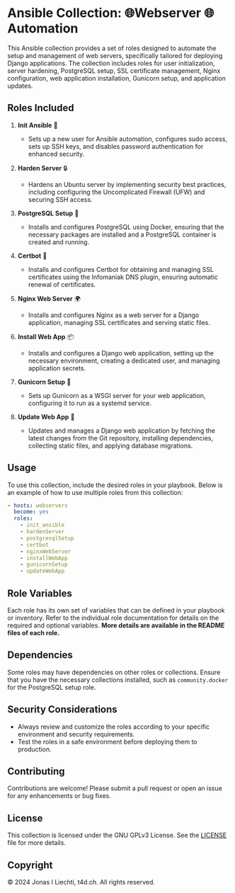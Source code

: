 # Ansible Collection: 🌐Webserver 🌐Automation

This Ansible collection provides a set of roles designed to automate the setup and management of web servers, specifically tailored for deploying Django applications.
The collection includes roles for user initialization, server hardening, PostgreSQL setup, SSL certificate management, Nginx configuration, web application installation, Gunicorn setup, and application updates.

## Roles Included

1. **Init Ansible** 👤
   - Sets up a new user for Ansible automation, configures sudo access, sets up SSH keys, and disables password authentication for enhanced security.

2. **Harden Server** 🔒
   - Hardens an Ubuntu server by implementing security best practices, including configuring the Uncomplicated Firewall (UFW) and securing SSH access.

3. **PostgreSQL Setup** 🐘
   - Installs and configures PostgreSQL using Docker, ensuring that the necessary packages are installed and a PostgreSQL container is created and running.

4. **Certbot** 🔑
   - Installs and configures Certbot for obtaining and managing SSL certificates using the Infomaniak DNS plugin, ensuring automatic renewal of certificates.

5. **Nginx Web Server** 🌍
   - Installs and configures Nginx as a web server for a Django application, managing SSL certificates and serving static files.

6. **Install Web App** 📦
   - Installs and configures a Django web application, setting up the necessary environment, creating a dedicated user, and managing application secrets.

7. **Gunicorn Setup** 🚀
   - Sets up Gunicorn as a WSGI server for your web application, configuring it to run as a systemd service.

8. **Update Web App** 🔄
   - Updates and manages a Django web application by fetching the latest changes from the Git repository, installing dependencies, collecting static files, and applying database migrations.

## Usage

To use this collection, include the desired roles in your playbook. Below is an example of how to use multiple roles from this collection:

```yaml
- hosts: webservers
  become: yes
  roles:
    - init_ansible
    - hardenServer
    - postgresqlSetup
    - certbot
    - nginxWebServer
    - installWebApp
    - gunicornSetup
    - updateWebApp
```

## Role Variables

Each role has its own set of variables that can be defined in your playbook or inventory.
Refer to the individual role documentation for details on the required and optional variables.
**More details are available in the README files of each role.**

## Dependencies

Some roles may have dependencies on other roles or collections.
Ensure that you have the necessary collections installed, such as `community.docker` for the PostgreSQL setup role.

## Security Considerations

- Always review and customize the roles according to your specific environment and security requirements.
- Test the roles in a safe environment before deploying them to production.

## Contributing

Contributions are welcome! Please submit a pull request or open an issue for any enhancements or bug fixes.

## License

This collection is licensed under the GNU GPLv3 License. See the [LICENSE](LICENSE) file for more details.

## Copyright

© 2024 Jonas I Liechti, t4d.ch. All rights reserved. 

